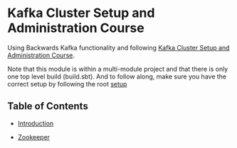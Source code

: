 # Kafka Cluster Setup and Administration Course

Using Backwards Kafka functionality and following [Kafka Cluster Setup and Administration Course](https://www.udemy.com/kafka-cluster-setup).

Note that this module is within a multi-module project and that there is only one top level build (build.sbt). And to follow along, make sure you have the correct setup by following the root [setup](../../docs/)

## Table of Contents

- [Introduction](docs/introduction.md)

- [Zookeeper](docs/zookeeper.md)